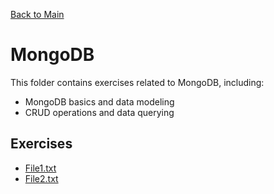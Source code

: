 [Back to Main](../readme.md)

# MongoDB

This folder contains exercises related to MongoDB, including:

* MongoDB basics and data modeling
* CRUD operations and data querying

## Exercises

* [File1.txt](File1.txt)
* [File2.txt](File2.txt)
